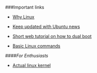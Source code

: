 ###Important links

* [Why Linux](http://www.techradar.com/news/software/operating-systems/20-reasons-you-should-switch-to-linux-912294)

* [Keep updated with Ubuntu news](http://www.omgubuntu.co.uk/)

* [Short web tutorial on how to dual boot](http://www.everydaylinuxuser.com/2014/05/install-ubuntu-1404-alongside-windows.html)

* [Basic Linux commands]( http://www.ee.surrey.ac.uk/Teaching/Unix/)

####*For Enthusiasts*
* [Actual linux kernel](https://github.com/torvalds/linux)
